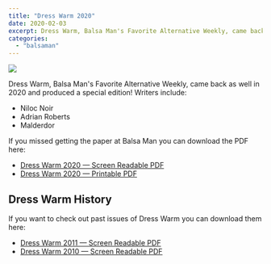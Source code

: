 ```yaml
---
title: "Dress Warm 2020"
date: 2020-02-03
excerpt: Dress Warm, Balsa Man's Favorite Alternative Weekly, came back as well in 2020 and produced a special edition with writers Niloc Noir, Adrian Roberts, and Malderdor!
categories: 
  - "balsaman"
---
```


![](/images/DressWarm-2020-cover-789x1024.jpg)

Dress Warm, Balsa Man's Favorite Alternative Weekly, came back as well in 2020 and produced a special edition! Writers include:

- Niloc Noir
- Adrian Roberts
- Malderdor

If you missed getting the paper at Balsa Man you can download the PDF here:

- [Dress Warm 2020 — Screen Readable PDF](https://balsaman.org/wp-content/uploads/2020/02/DressWarm-2020-screen.pdf)
- [Dress Warm 2020 — Printable PDF](https://balsaman.org/wp-content/uploads/2020/02/DressWarm-2020-print.pdf)

## Dress Warm History

If you want to check out past issues of Dress Warm you can download them here:

- [Dress Warm 2011 — Screen Readable PDF](http://balsaman.org/wp-content/uploads/2012/08/DressWarm-2011-flat.pdf)
- [Dress Warm 2010 — Screen Readable PDF](https://balsaman.org/wp-content/uploads/2012/08/DressWarm-2011-flat.pdf)
